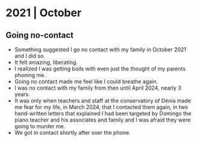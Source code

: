 # 2021 | October

## Going no-contact

- Something suggested I go no contact with my family in October 2021 and I did so. 
- It felt amazing, liberating.
- I realized I was getting boils with even just the thought of my parents phoning me.
- Going no contact made me feel like I could breathe again.
- I was no contact with my family from then until April 2024, nearly 3 years.
- It was only when teachers and staff at the conservatory of Dénia made me fear for my life, in March 2024, that I contacted them again, in two hand-written letters that explained I had been targeted by Domingo the piano teacher and his associates and family and I was afraid they were going to murder me.
- We got in contact shortly after over the phone.

